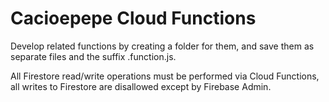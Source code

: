 # Cacioepepe Cloud Functions

Develop related functions by creating a folder for them, and save them as separate files and the suffix .function.js.

All Firestore read/write operations must be performed via Cloud Functions, all writes to Firestore are disallowed except by Firebase Admin.
